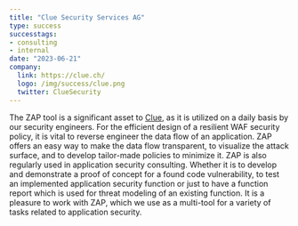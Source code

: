 ```yaml
---
title: "Clue Security Services AG"
type: success
successtags:
- consulting
- internal
date: "2023-06-21"
company:
  link: https://clue.ch/
  logo: /img/success/clue.png
  twitter: ClueSecurity
---
```


The ZAP tool is a significant asset to [Clue](https://clue.ch/), as it is utilized on a daily basis by our security engineers. For the efficient design of a resilient WAF security policy, it is vital to reverse engineer the data flow of an application. ZAP offers an easy way to make the data flow transparent, to visualize the attack surface, and to develop tailor-made policies to minimize it. ZAP is also regularly used in application security consulting. Whether it is to develop and demonstrate a proof of concept for a found code vulnerability, to test an implemented application security function or just to have a function report which is used for threat modeling of an existing function. It is a pleasure to work with ZAP, which we use as a multi-tool for a variety of tasks related to application security.
